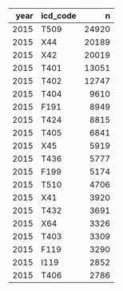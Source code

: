 | year|icd_code |     n|
|----:|:--------|-----:|
| 2015|T509     | 24920|
| 2015|X44      | 20189|
| 2015|X42      | 20019|
| 2015|T401     | 13051|
| 2015|T402     | 12747|
| 2015|T404     |  9610|
| 2015|F191     |  8949|
| 2015|T424     |  8815|
| 2015|T405     |  6841|
| 2015|X45      |  5919|
| 2015|T436     |  5777|
| 2015|F199     |  5174|
| 2015|T510     |  4706|
| 2015|X41      |  3920|
| 2015|T432     |  3691|
| 2015|X64      |  3326|
| 2015|T403     |  3309|
| 2015|F119     |  3290|
| 2015|I119     |  2852|
| 2015|T406     |  2786|
